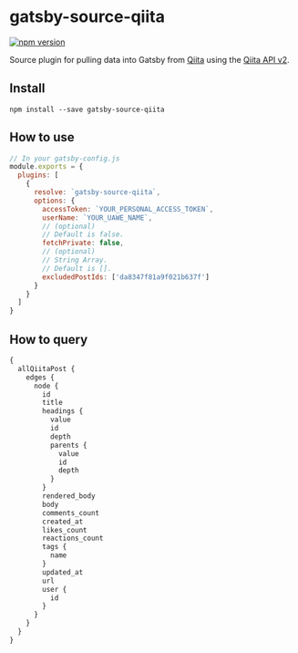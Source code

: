 # gatsby-source-qiita

[![npm version](https://badge.fury.io/js/gatsby-source-qiita.svg)](https://badge.fury.io/js/gatsby-source-qiita)

Source plugin for pulling data into Gatsby from [Qiita](https://qiita.com) using the [Qiita API v2](https://qiita.com/api/v2/docs).

## Install

`npm install --save gatsby-source-qiita`

## How to use

```js
// In your gatsby-config.js
module.exports = {
  plugins: [
    {
      resolve: `gatsby-source-qiita`,
      options: {
        accessToken: `YOUR_PERSONAL_ACCESS_TOKEN`,
        userName: `YOUR_UAWE_NAME`,
        // (optional)
        // Default is false.
        fetchPrivate: false,
        // (optional)
        // String Array.
        // Default is [].
        excludedPostIds: ['da8347f81a9f021b637f']
      }
    }
  ]
}
```

## How to query

```graphql
{
  allQiitaPost {
    edges {
      node {
        id
        title
        headings {
          value
          id
          depth
          parents {
            value
            id
            depth
          }
        }
        rendered_body
        body
        comments_count
        created_at
        likes_count
        reactions_count
        tags {
          name
        }
        updated_at
        url
        user {
          id
        }
      }
    }
  }
}
```

